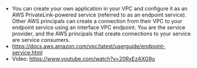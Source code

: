 - You can create your own application in your VPC and configure it as an AWS PrivateLink-powered service (referred to as an endpoint service). Other AWS principals can create a connection from their VPC to your endpoint service using an interface VPC endpoint. You are the service provider, and the AWS principals that create connections to your service are service consumers.
- https://docs.aws.amazon.com/vpc/latest/userguide/endpoint-service.html
- Video:  https://www.youtube.com/watch?v=20RxEzAXG9o

